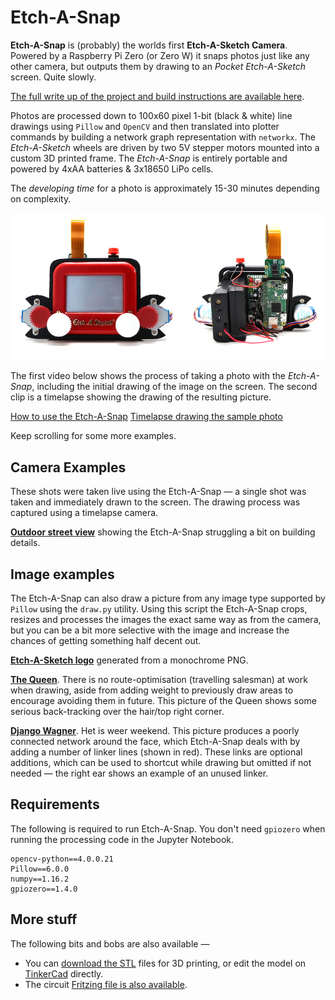 # Etch-A-Snap

**Etch-A-Snap** is (probably) the worlds first **Etch-A-Sketch Camera**. Powered by a Raspberry Pi Zero (or Zero W) it snaps photos just like any other camera, but outputs them by drawing to an *Pocket Etch-A-Sketch* screen. Quite slowly.

[The full write up of the project and build instructions are available here](https://www.twobitarcade.net/article/etch-a-snap/).

Photos are processed down to 100x60 pixel 1-bit (black & white) line drawings using `Pillow` and `OpenCV` and then translated into plotter commands by building a network graph representation with `networkx`. The *Etch-A-Sketch* wheels are driven by two 5V stepper motors mounted into a custom 3D printed frame. The *Etch-A-Snap* is entirely portable and powered by 4xAA batteries & 3x18650 LiPo cells.

The *developing time* for a photo is approximately 15-30 minutes depending on complexity. 

![Etch-A-Snap front & back view](resources/etch-a-snap-front-and-back.jpg)

The first video below shows the process of taking a photo with the *Etch-A-Snap*, including the initial drawing of the image on the screen. The second clip is a timelapse showing the drawing of the resulting picture.

[How to use the Etch-A-Snap](https://imgur.com/Kqx2QLv.gif)
[Timelapse drawing the sample photo](https://imgur.com/o1HbUvc.gif)

Keep scrolling for some more examples.

## Camera Examples

These shots were taken live using the Etch-A-Snap — a single shot was taken and immediately drawn to the screen. The drawing process was captured using a timelapse camera.

**[Outdoor street view](https://imgur.com/eeu8bcH.gif)** showing the Etch-A-Snap struggling a bit on building details. 


## Image examples

The Etch-A-Snap can also draw a picture from any image type supported by `Pillow` using the `draw.py` utility. Using this script the Etch-A-Snap crops, resizes and processes the images the exact same way as from the camera, but you can be a bit more selective with the image and increase the chances of getting something half decent out.

**[Etch-A-Sketch logo](https://imgur.com/i0tXHtN.gif)** generated from a monochrome PNG. 

**[The Queen](https://imgur.com/wmu5kTd.gif)**. There is no route-optimisation (travelling salesman) at work when drawing, aside from adding weight to previously draw areas to encourage avoiding them in future. This picture of the Queen shows some serious back-tracking over the hair/top right corner.

**[Django Wagner](https://imgur.com/cynx4KX.gif)**. Het is weer weekend. This picture produces a poorly connected network around the face, which Etch-A-Snap deals with by adding a number of linker lines (shown in red). These links are optional additions, which can be used to shortcut while drawing but omitted if not needed — the right ear shows an example of an unused linker. 



## Requirements

The following is required to run Etch-A-Snap. You don't need `gpiozero` when running the processing code in the Jupyter Notebook.

    opencv-python==4.0.0.21
    Pillow==6.0.0
    numpy==1.16.2
    gpiozero==1.4.0

## More stuff

The following bits and bobs are also available — 

* You can [download the STL](http://download.mfitzp.com/etch-a-snap-3d-prints.zip) files for 3D printing, or edit the model on [TinkerCad](https://www.tinkercad.com/things/13uotDFY1AL-etch-a-snap) directly.
* The circuit [Fritzing file is also available](http://download.mfitzp.com/Etch-A-Snap.fzz).
